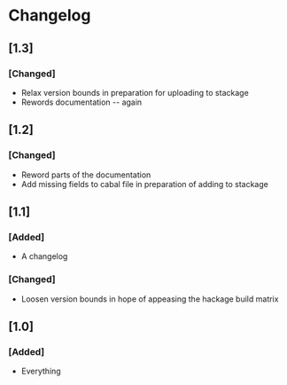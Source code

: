 # Changelog

## [1.3]
### [Changed]
- Relax version bounds in preparation for uploading to stackage
- Rewords documentation -- again

## [1.2]
### [Changed]
- Reword parts of the documentation
- Add missing fields to cabal file in preparation of adding to stackage

## [1.1]
### [Added]
- A changelog
### [Changed]
- Loosen version bounds in hope of appeasing the hackage build matrix

## [1.0]

### [Added]
- Everything
